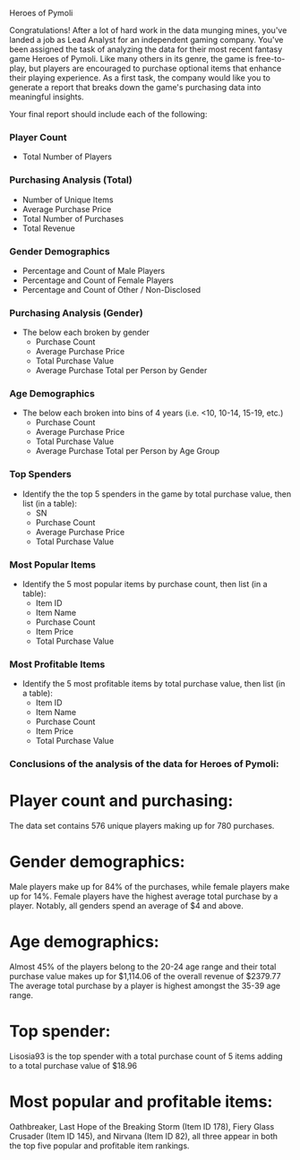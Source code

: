 Heroes of Pymoli

Congratulations! After a lot of hard work in the data munging mines, you've landed a job as Lead Analyst for an independent gaming company. You've been assigned the task of analyzing the data for their most recent fantasy game Heroes of Pymoli.
Like many others in its genre, the game is free-to-play, but players are encouraged to purchase optional items that enhance their playing experience. As a first task, the company would like you to generate a report that breaks down the game's purchasing data into meaningful insights.

Your final report should include each of the following:
### Player Count
* Total Number of Players

### Purchasing Analysis (Total)
* Number of Unique Items
* Average Purchase Price
* Total Number of Purchases
* Total Revenue

### Gender Demographics
* Percentage and Count of Male Players
* Percentage and Count of Female Players
* Percentage and Count of Other / Non-Disclosed

### Purchasing Analysis (Gender)
* The below each broken by gender
  * Purchase Count
  * Average Purchase Price
  * Total Purchase Value
  * Average Purchase Total per Person by Gender

### Age Demographics
* The below each broken into bins of 4 years (i.e. &lt;10, 10-14, 15-19, etc.)
  * Purchase Count
  * Average Purchase Price
  * Total Purchase Value
  * Average Purchase Total per Person by Age Group

### Top Spenders
* Identify the the top 5 spenders in the game by total purchase value, then list (in a table):
  * SN
  * Purchase Count
  * Average Purchase Price
  * Total Purchase Value

### Most Popular Items
* Identify the 5 most popular items by purchase count, then list (in a table):
  * Item ID
  * Item Name
  * Purchase Count
  * Item Price
  * Total Purchase Value

### Most Profitable Items
* Identify the 5 most profitable items by total purchase value, then list (in a table):
  * Item ID
  * Item Name
  * Purchase Count
  * Item Price
  * Total Purchase Value

### Conclusions of the analysis of the data for Heroes of Pymoli:
# Player count and purchasing:
The data set contains 576 unique players making up for 780 purchases.

# Gender demographics:
Male players make up for 84% of the purchases, while female players make up for 14%.
Female players have the highest average total purchase by a player. Notably, all genders spend an average of $4 and above.

# Age demographics:
Almost 45% of the players belong to the 20-24 age range and their total purchase value makes up for $1,114.06 of the overall revenue of $2379.77
The average total purchase by a player is highest amongst the 35-39 age range.

# Top spender:
Lisosia93 is the top spender with a total purchase count of 5 items adding to a total purchase value of $18.96

# Most popular and profitable items:
Oathbreaker, Last Hope of the Breaking Storm (Item ID 178), Fiery Glass Crusader (Item ID 145), and Nirvana (Item ID 82), all three appear in both the top five popular and profitable item rankings.
